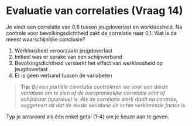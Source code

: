 # Evaluatie van correlaties (Vraag 14)

Je vindt een correlatie van 0,6 tussen jeugdoverlast en werkloosheid. Na controle voor bevolkingsdichtheid zakt de correlatie naar 0,1. Wat is de meest waarschijnlijke conclusie?

1. Werkloosheid veroorzaakt jeugdoverlast
2. Initieel was er sprake van een schijnverband 
3. Bevolkingsdichtheid versterkt het effect van werkloosheid op jeugdoverlast
4. Er is geen verband tussen de variabelen

> **Tip:** *Bij een partiële correlatie controleren we voor een derde variabele om te zien of de oorspronkelijke correlatie echt of schijnbaar (spurieus) is. Als de correlatie sterk daalt na controle, suggereert dit dat de derde variabele de echte verklarende factor is.*

Typ je antwoord als één enkel getal (1-4) om je keuze aan te geven.